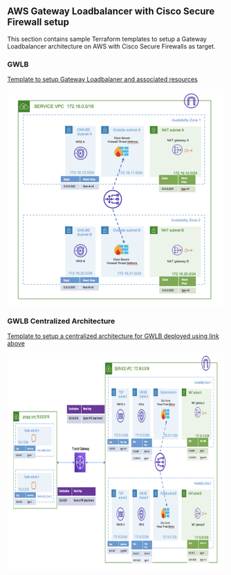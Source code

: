 ## AWS Gateway Loadbalancer with Cisco Secure Firewall setup

This section contains sample Terraform templates to setup a Gateway Loadbalancer architecture on AWS with Cisco Secure Firewalls as target.

### **GWLB**

[Template to setup Gateway Loadbalaner and associated resources](GWLB)

<img src="images/GWLB.png" width="600" height="500">

### **GWLB Centralized Architecture**

[Template to setup a centralized architecture for GWLB deployed using link above](centralized_architecture)

<img src="images/centralized_architecture.png" width="800" height="500">
